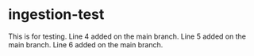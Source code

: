 # ingestion-test

This is for testing.
Line 4 added on the main branch.
Line 5 added on the main branch.
Line 6 added on the main branch.
